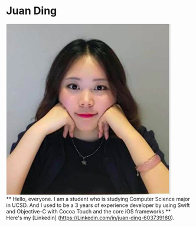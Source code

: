 # Juan Ding 
![Getting Started](./dj.jpg)<br />
** Hello, everyone. I am a student who is studying Computer Science major in UCSD. And I used to be a 3 years of experience developer by using Swift and Objective-C with Cocoa Touch and the core iOS frameworks **<br />
Here's my [Linkedin] (https://Linkedin.com/in/juan-ding-603739180).